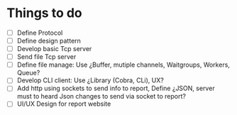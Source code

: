 # Things to do

- [ ] Define Protocol
- [ ] Define design pattern
- [ ] Develop basic Tcp server
- [ ] Send file Tcp server
- [ ] Define file manage: Use ¿Buffer, mutiple channels, Waitgroups, Workers, Queue?
- [ ] Develop CLI client: Use ¿Library (Cobra, CLi), UX?
- [ ] Add http using sockets to send info to report, Define ¿JSON, server must to heard Json changes to send via socket to report?
- [ ] UI/UX Design for report website
